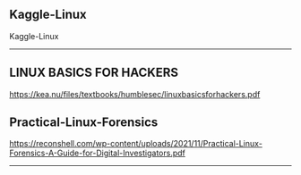 ## Kaggle-Linux
Kaggle-Linux



-----

## LINUX BASICS FOR HACKERS

https://kea.nu/files/textbooks/humblesec/linuxbasicsforhackers.pdf


## Practical-Linux-Forensics

https://reconshell.com/wp-content/uploads/2021/11/Practical-Linux-Forensics-A-Guide-for-Digital-Investigators.pdf

-----
